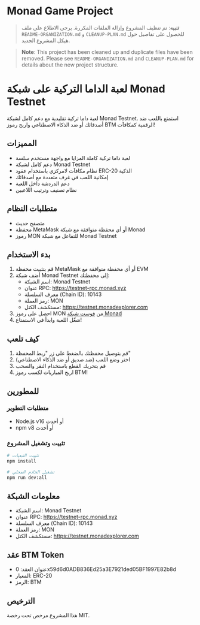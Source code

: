 # Monad Game Project

> **تنبيه**: تم تنظيف المشروع وإزالة الملفات المكررة. يرجى الاطلاع على ملف `README-ORGANIZATION.md` و `CLEANUP-PLAN.md` للحصول على تفاصيل حول هيكل المشروع الجديد.

> **Note**: This project has been cleaned up and duplicate files have been removed. Please see `README-ORGANIZATION.md` and `CLEANUP-PLAN.md` for details about the new project structure.

# لعبة الداما التركية على شبكة Monad Testnet

لعبة داما تركية تقليدية مع دعم كامل لشبكة Monad Testnet. استمتع باللعب ضد أصدقائك أو ضد الذكاء الاصطناعي واربح رموز BTM الرقمية كمكافآت!

## المميزات

- لعبة داما تركية كاملة المزايا مع واجهة مستخدم سلسة
- دعم كامل لشبكة Monad Testnet
- نظام مكافآت لامركزي باستخدام عقود ERC-20 الذكية
- إمكانية اللعب في غرف متعددة مع أصدقائك
- دعم الدردشة داخل اللعبة
- نظام تصنيف وترتيب اللاعبين

## متطلبات النظام

- متصفح حديث
- محفظة MetaMask أو أي محفظة متوافقة مع شبكة Monad
- رموز MON للتفاعل مع شبكة Monad Testnet

## بدء الاستخدام

1. قم بتثبيت محفظة MetaMask أو أي محفظة متوافقة مع EVM
2. أضف شبكة Monad Testnet إلى محفظتك:
   - اسم الشبكة: Monad Testnet
   - عنوان RPC: https://testnet-rpc.monad.xyz
   - معرف السلسلة (Chain ID): 10143
   - رمز العملة: MON
   - مستكشف الكتل: https://testnet.monadexplorer.com
3. احصل على رموز MON من [فوست شبكة Monad](https://testnet.monad.xyz/)
4. شغّل اللعبة وابدأ في الاستمتاع!

## كيف تلعب

1. قم بتوصيل محفظتك بالضغط على زر "ربط المحفظة"
2. اختر وضع اللعب (ضد صديق أو ضد الذكاء الاصطناعي)
3. قم بتحريك القطع باستخدام النقر والسحب
4. اربح المباريات لكسب رموز BTM!

## للمطورين

### متطلبات التطوير

- Node.js v16 أو أحدث
- npm v8 أو أحدث

### تثبيت وتشغيل المشروع

```bash
# تثبيت التبعيات
npm install

# تشغيل الخادم المحلي
npm run dev:all
```

## معلومات الشبكة

- اسم الشبكة: Monad Testnet
- عنوان RPC: https://testnet-rpc.monad.xyz
- معرف السلسلة (Chain ID): 10143
- رمز العملة: MON
- مستكشف الكتل: https://testnet.monadexplorer.com

## عقد BTM Token

- عنوان العقد: 0x59d6d0ADB836Ed25a3E7921ded05BF1997E82b8d
- المعيار: ERC-20
- الرمز: BTM

## الترخيص

هذا المشروع مرخص تحت رخصة MIT. 